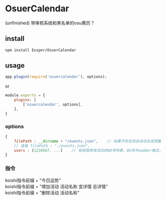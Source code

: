# OsuerCalendar

(unfinished) 带审核系统和黑名单的osu黄历？

## install
```sh
npm install Exsper/OsuerCalendar
```

## usage
```javascript
app.plugin(require('osuercalendar'), options);
```
or
```javascript
module.exports = {
    plugins: [
        ['osuercalendar', options],
    ],
}
```

### options
```javascript
{
    filePath : __dirname + "/events.json",    // 如果不存在则会自动生成预置文件，方便自行修改，省略该项则在node_modules文件夹上一层创建events.json文件
    // 或者 filePath : "./events.json",
    users : [1234567, ...]    // 有权限修改活动的QQ号列表，QQ号为number格式，省略该项则任何人均可修改
}
```

### 指令
koishi指令前缀 + "今日运势"   
koishi指令前缀 + "增加活动 活动名称 宜详情 忌详情"   
koishi指令前缀 + "删除活动 活动名称"   
